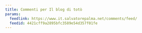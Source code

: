 ```yaml
---
title: Commenti per Il blog di totò
params:
  feedlink: https://www.it.salvatorepalma.net/comments/feed/
  feedid: 4421cff9a2895bfc3589e54d357f01fe
---
```

